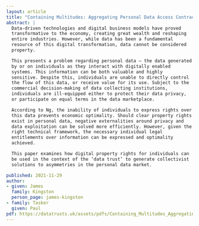 ```yaml
---
layout: article
title: "Containing Multitudes: Aggregating Personal Data Access Contracts to Create a Bottom-Up Data Trust"
abstract: |
  Data-driven technologies and digital business models have proved
  transformative to the economy, creating great wealth and reshaping
  entire industries. However, while data has been a fundamental
  resource of this digital transformation, data cannot be considered
  property.

  This presents a problem regarding personal data – the data generated
  by or on individuals as they interact with digitally enabled
  systems. This information can be both valuable and highly
  sensitive. Despite this, individuals are unable to directly control
  the flow of this data, or receive value for its use. Subject to the
  commercial decision-making of data collecting institutions,
  individuals are ill-equipped either to protect their data privacy,
  or participate on equal terms in the data marketplace.

  According to Ng, the inability of individuals to express rights over
  this data prevents economic optimality. Should clear property rights
  exist in personal data, negative externalities around privacy and
  data exploitation can be solved more efficiently. However, given the
  right technical framework, the necessary individual legal
  entitlements over information can be expressed and optimality
  achieved.

  This paper examines how digital property rights for individuals can
  be used in the context of the ‘data trust’ to generate collectivist
  solutions to asymmetries in the personal data market.

published: 2021-11-29
author:
- given: James
  family: Kingston
  person_page: james-kingston
- family: Tasker
  given: Paul
pdf: https://datatrusts.uk/assets/pdfs/Containing_Multitudes_Aggregating_Personal_Data_Access.pdf 
---
```

